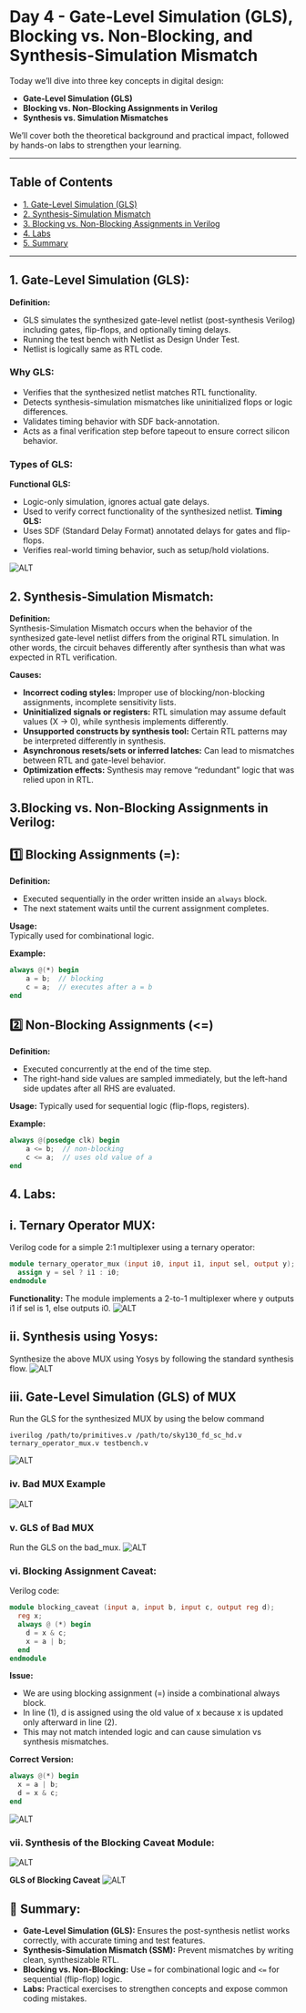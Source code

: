 # Day 4 - Gate-Level Simulation (GLS), Blocking vs. Non-Blocking, and Synthesis-Simulation Mismatch

Today we’ll dive into three key concepts in digital design:  

- **Gate-Level Simulation (GLS)**  
- **Blocking vs. Non-Blocking Assignments in Verilog**  
- **Synthesis vs. Simulation Mismatches**  

We’ll cover both the theoretical background and practical impact, followed by hands-on labs to strengthen your learning.  

---

## Table of Contents

- [1. Gate-Level Simulation (GLS)](#1-gate-level-simulation-gls)
- [2. Synthesis-Simulation Mismatch](#2-synthesis-simulation-mismatch)
- [3. Blocking vs. Non-Blocking Assignments in Verilog](#3-blocking-vs-non-blocking-assignments-in-verilog)
- [4. Labs](#4-labs)
- [5. Summary](#5-summary)
---

## 1. Gate-Level Simulation (GLS):
**Definition:**  
- GLS simulates the synthesized gate-level netlist (post-synthesis Verilog) including gates, flip-flops, and optionally timing delays.
- Running the test bench with Netlist as Design Under Test.
- Netlist is logically same as RTL code.


### **Why GLS:**  
- Verifies that the synthesized netlist matches RTL functionality.  
- Detects synthesis-simulation mismatches like uninitialized flops or logic differences.  
- Validates timing behavior with SDF back-annotation.  
- Acts as a final verification step before tapeout to ensure correct silicon behavior.

### Types of GLS:
**Functional GLS:**
- Logic-only simulation, ignores actual gate delays.
- Used to verify correct functionality of the synthesized netlist.
**Timing GLS:**
- Uses SDF (Standard Delay Format) annotated delays for gates and flip-flops.
- Verifies real-world timing behavior, such as setup/hold violations.

![ALT](Images/gls_iverilog.png)

## 2. Synthesis-Simulation Mismatch:
**Definition:**  
Synthesis-Simulation Mismatch occurs when the behavior of the synthesized gate-level netlist differs from the original RTL simulation. In other words, the circuit behaves differently after synthesis than what was expected in RTL verification.

**Causes:**  
- **Incorrect coding styles:** Improper use of blocking/non-blocking assignments, incomplete sensitivity lists.  
- **Uninitialized signals or registers:** RTL simulation may assume default values (X → 0), while synthesis implements differently.  
- **Unsupported constructs by synthesis tool:** Certain RTL patterns may be interpreted differently in synthesis.  
- **Asynchronous resets/sets or inferred latches:** Can lead to mismatches between RTL and gate-level behavior.  
- **Optimization effects:** Synthesis may remove “redundant” logic that was relied upon in RTL.

## 3.Blocking vs. Non-Blocking Assignments in Verilog:
## 1️⃣ Blocking Assignments (=):
**Definition:**  
- Executed sequentially in the order written inside an `always` block.
- The next statement waits until the current assignment completes.

**Usage:**  
Typically used for combinational logic.

**Example:**  
```verilog
always @(*) begin
    a = b;  // blocking
    c = a;  // executes after a = b
end
```
## 2️⃣ Non-Blocking Assignments (<=)
**Definition:**
- Executed concurrently at the end of the time step.
- The right-hand side values are sampled immediately, but the left-hand side updates after all RHS are evaluated.

**Usage:**
Typically used for sequential logic (flip-flops, registers).

**Example:**
``` verilog
always @(posedge clk) begin
    a <= b;  // non-blocking
    c <= a;  // uses old value of a
end
```

## 4. Labs:
## i. Ternary Operator MUX:
Verilog code for a simple 2:1 multiplexer using a ternary operator:

``` verilog
module ternary_operator_mux (input i0, input i1, input sel, output y);
  assign y = sel ? i1 : i0;
endmodule
```
**Functionality:** The module implements a 2-to-1 multiplexer where y outputs i1 if sel is 1, else outputs i0.
![ALT](Images/rtl_sim_gls.png)

## ii. Synthesis using Yosys:
Synthesize the above MUX using Yosys by following the standard synthesis flow.
![ALT](Images/ternary_mux_1.png)

## iii. Gate-Level Simulation (GLS) of MUX
Run the GLS for the synthesized MUX by using the below command

```
iverilog /path/to/primitives.v /path/to/sky130_fd_sc_hd.v ternary_operator_mux.v testbench.v
```
![ALT](Images/gls_ternary.png)

### iv. Bad MUX Example 
![ALT](Images/bad_mux1.png)

### v. GLS of Bad MUX
Run the GLS on the bad_mux.
![ALT](Images/gls_bad_mux.png)

### vi. Blocking Assignment Caveat:
Verilog code:
```verilog
module blocking_caveat (input a, input b, input c, output reg d);
  reg x;
  always @ (*) begin
    d = x & c;
    x = a | b;
  end
endmodule
```
**Issue:**
- We are using blocking assignment (=) inside a combinational always block.
- In line (1), d is assigned using the old value of x because x is updated only afterward in line (2).
- This may not match intended logic and can cause simulation vs synthesis mismatches.

**Correct Version:**
```verilog
always @(*) begin
  x = a | b;
  d = x & c;
end
```
![ALT](Images/caveat1.png)

### vii. Synthesis of the Blocking Caveat Module:
![ALT](Images/caveat_yosys.png)

**GLS of Blocking Caveat**
![ALT](Images/caveat_gls.png)

## 📝 Summary:
- **Gate-Level Simulation (GLS):** Ensures the post-synthesis netlist works correctly, with accurate timing and test features.  
- **Synthesis-Simulation Mismatch (SSM):** Prevent mismatches by writing clean, synthesizable RTL.  
- **Blocking vs. Non-Blocking:** Use `=` for combinational logic and `<=` for sequential (flip-flop) logic.  
- **Labs:** Practical exercises to strengthen concepts and expose common coding mistakes.  
